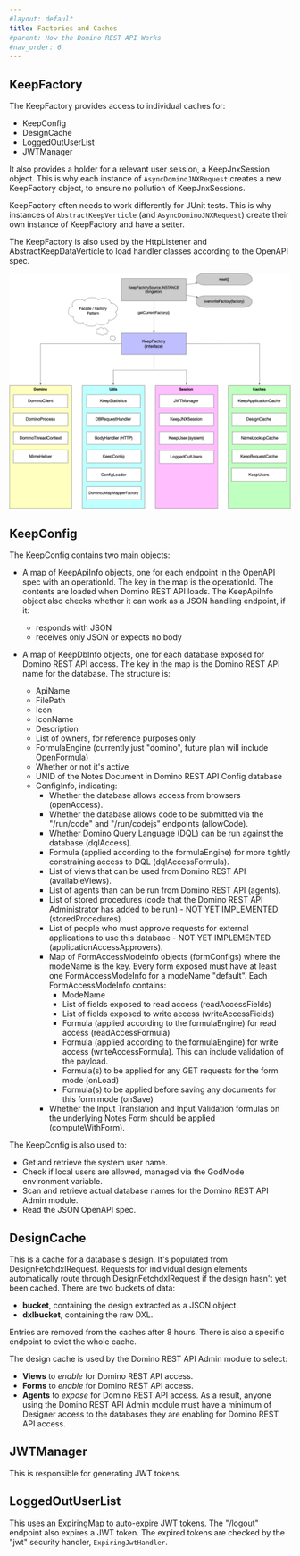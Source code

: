 ```yaml
---
#layout: default
title: Factories and Caches
#parent: How the Domino REST API Works
#nav_order: 6
---
```


## KeepFactory

The KeepFactory provides access to individual caches for:

- KeepConfig
- DesignCache
- LoggedOutUserList
- JWTManager

It also provides a holder for a relevant user session, a KeepJnxSession object. This is why each instance of `AsyncDominoJNXRequest` creates a new KeepFactory object, to ensure no pollution of KeepJnxSessions.

KeepFactory often needs to work differently for JUnit tests. This is why instances of `AbstractKeepVerticle` (and `AsyncDominoJNXRequest`) create their own instance of KeepFactory and have a setter.

The KeepFactory is also used by the HttpListener and AbstractKeepDataVerticle to load handler classes according to the OpenAPI spec.

![Domino REST API Errors](../assets/images/KeepFactory.png)

## **KeepConfig**

The KeepConfig contains two main objects:

- A map of KeepApiInfo objects, one for each endpoint in the OpenAPI spec with an operationId. The key in the map is the operationId. The contents are loaded when Domino REST API loads. The KeepApiInfo object also checks whether it can work as a JSON handling endpoint, if it:

    - responds with JSON 
    - receives only JSON or expects no body

- A map of KeepDbInfo objects, one for each database exposed for Domino REST API access. The key in the map is the Domino REST API name for the database. The structure is:
    - ApiName
    - FilePath
    - Icon
    - IconName
    - Description
    - List of owners, for reference purposes only
    - FormulaEngine (currently just "domino", future plan will include OpenFormula)
    - Whether or not it's active
    - UNID of the Notes Document in Domino REST API Config database
    - ConfigInfo, indicating:
        - Whether the database allows access from browsers (openAccess).
        - Whether the database allows code to be submitted via the "/run/code" and "/run/codejs" endpoints (allowCode).
        - Whether Domino Query Language (DQL) can be run against the database (dqlAccess).
        - Formula (applied according to the formulaEngine) for more tightly constraining access to DQL (dqlAccessFormula).
        - List of views that can be used from Domino REST API (availableViews).
        - List of agents than can be run from Domino REST API (agents).
        - List of stored procedures (code that the Domino REST API Administrator has added to be run) - NOT YET IMPLEMENTED (storedProcedures).
        - List of people who must approve requests for external applications to use this database - NOT YET IMPLEMENTED (applicationAccessApprovers).
        - Map of FormAccessModeInfo objects (formConfigs) where the modeName is the key. Every form exposed must have at least one FormAccessModeInfo for a modeName "default". Each FormAccessModeInfo contains:
            - ModeName
            - List of fields exposed to read access (readAccessFields)
            - List of fields exposed to write access (writeAccessFields)
            - Formula (applied according to the formulaEngine) for read access (readAccessFormula)
            - Formula (applied according to the formulaEngine) for write access (writeAccessFormula). This can include validation of the payload.
            - Formula(s) to be applied for any GET requests for the form mode (onLoad)
            - Formula(s) to be applied before saving any documents for this form mode (onSave)
        - Whether the Input Translation and Input Validation formulas on the underlying Notes Form should be applied (computeWithForm).
        <!-- Whether a POST request should be rejected if the content doesn't conform with the list of fields expected for write access (strictInput). If set to false, any fields not in the writeAccessFields are just ignored.-->

The KeepConfig is also used to:

- Get and retrieve the system user name.
- Check if local users are allowed, managed via the GodMode environment variable.
- Scan and retrieve actual database names for the Domino REST API Admin module.
- Read the JSON OpenAPI spec.

## DesignCache

This is a cache for a database's design. It's populated from DesignFetchdxlRequest. Requests for individual design elements automatically route through DesignFetchdxlRequest if the design hasn't yet been cached. There are two buckets of data:

- **bucket**, containing the design extracted as a JSON object.
- **dxlbucket**, containing the raw DXL.

Entries are removed from the caches after 8 hours. There is also a specific endpoint to evict the whole cache.

The design cache is used by the Domino REST API Admin module to select:

- **Views** to _enable_ for Domino REST API access.
- **Forms** to _enable_ for Domino REST API access.
- **Agents** to _expose_ for Domino REST API access.
  As a result, anyone using the Domino REST API Admin module must have a minimum of Designer access to the databases they are enabling for Domino REST API access.

## JWTManager

This is responsible for generating JWT tokens.

## LoggedOutUserList

This uses an ExpiringMap to auto-expire JWT tokens. The "/logout" endpoint also expires a JWT token. The expired tokens are checked by the "jwt" security handler, `ExpiringJwtHandler`.
